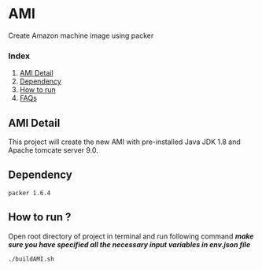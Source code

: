 # AMI
Create Amazon machine image using packer




### Index 

  1) [AMI Detail](#Introduction)
  2) [Dependency](#Project-Dependencies)
  3) [How to run](#How-to-run)
  4) [FAQs](#FAQs)



## AMI Detail
This project will create the new AMI with pre-installed Java JDK 1.8 and Apache tomcate server 9.0. 

## Dependency

    packer 1.6.4


## How to run ?
Open root directory of project in terminal and run following command
 **_make sure you have specified all the necessary input variables in env.json file_**  


    ./buildAMI.sh

